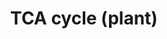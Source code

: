 ---
annotations:
- id: PW:0000002
  parent: classic metabolic pathway
  type: Pathway Ontology
  value: classic metabolic pathway
- id: PW:0000026
  parent: classic metabolic pathway
  type: Pathway Ontology
  value: citric acid cycle pathway
authors:
- Anwesha
- Eweitz
- Khanspers
description: The TCA cycle mediates the catabolism of acetyl-CoA to yield two molecules
  of CO2 and reducing equivalents in the form of NADH + H+ and FADH2. In plants, it
  is also an important source of carbon skeletons for biosynthetic reactions. Description
  from [http://plantreactome.gramene.org/ Plant Reactome].  Developed by Gramene.org.  Source:[http://plantreactome.gramene.org/
  Plant Reactome].
last-edited: 2023-07-26
organisms:
- Oryza sativa
redirect_from:
- /index.php/Pathway:WP3009
- /instance/WP3009
- /instance/WP3009_r127040
revision: r127040
schema-jsonld:
- '@context': https://schema.org/
  '@id': https://wikipathways.github.io/pathways/WP3009.html
  '@type': Dataset
  creator:
    '@type': Organization
    name: WikiPathways
  description: The TCA cycle mediates the catabolism of acetyl-CoA to yield two molecules
    of CO2 and reducing equivalents in the form of NADH + H+ and FADH2. In plants,
    it is also an important source of carbon skeletons for biosynthetic reactions.
    Description from [http://plantreactome.gramene.org/ Plant Reactome].  Developed
    by Gramene.org.  Source:[http://plantreactome.gramene.org/ Plant Reactome].
  keywords:
  - 2OG
  - ACO
  - ADP
  - ATP
  - Ac-CoA
  - CIT
  - CO2
  - CSY
  - CoA-SH
  - CoQ
  - FUM1(LOC_Os03g21950.1)
  - FUMA
  - H+
  - H2O
  - ISCIT
  - MAL
  - MDH
  - Malate dehydrogenase(decarboxylating)
  - NAD+
  - NADH
  - OA
  - PYR
  - Pi
  - QH2
  - SUCC-CoA
  - SUCCA
  license: CC0
  name: TCA cycle (plant)
seo: CreativeWork
title: TCA cycle (plant)
wpid: WP3009
---
